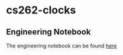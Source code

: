 # cs262-clocks
## Engineering Notebook
The engineering notebook can be found [here](https://docs.google.com/document/d/1YOrf8WIoCA7OLrn46ARJapOlARR92Ybnl2GgkMxo5LU/edit?usp=sharing)
